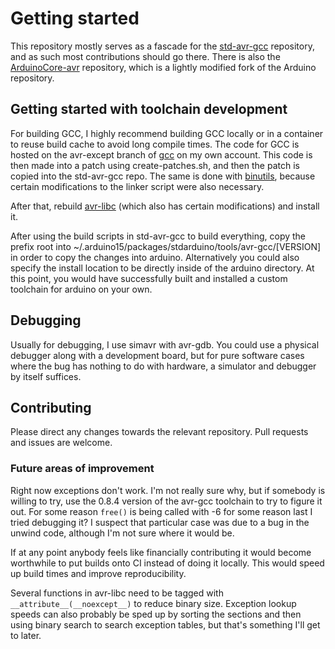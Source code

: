 # Getting started

This repository mostly serves as a fascade for the [std-avr-gcc](https://github.com/DolphinGui/std-avr-gcc)
repository, and as such most contributions should go there. There is also the
[ArduinoCore-avr](https://github.com/DolphinGui/ArduinoCore-avr) repository, which
is a lightly modified fork of the Arduino repository.

## Getting started with toolchain development

For building GCC, I highly recommend building GCC locally or in a container to reuse
build cache to avoid long compile times. The code for GCC is hosted on the
avr-except branch of [gcc](https://github.com/DolphinGui/gcc/tree/avr-except)
on my own account. This code is then made into a patch using create-patches.sh,
and then the patch is copied into the std-avr-gcc repo. The same is done with
[binutils](https://github.com/DolphinGui/binutils), because certain modifications
to the linker script were also necessary.

After that, rebuild [avr-libc](https://github.com/DolphinGui/avr-libc/) (which also
has certain modifications) and install it.

After using the build scripts in std-avr-gcc to build everything, copy the prefix root
into ~/.arduino15/packages/stdarduino/tools/avr-gcc/\[VERSION\] in order to copy the changes
into arduino. Alternatively you could also specify the install location to be directly inside
of the arduino directory. At this point, you would have successfully built and installed a custom
toolchain for arduino on your own.

## Debugging

Usually for debugging, I use simavr with avr-gdb. You could use a physical debugger along with
a development board, but for pure software cases where the bug has nothing to do with hardware,
a simulator and debugger by itself suffices.

## Contributing

Please direct any changes towards the relevant repository. Pull requests and issues are welcome.

### Future areas of improvement

Right now exceptions don't work. I'm not really sure why, but if somebody is willing to try, use the
0.8.4 version of the avr-gcc toolchain to try to figure it out. For some reason `free()` is being called
with -6 for some reason last I tried debugging it? I suspect that particular case was due to a bug in the
unwind code, although I'm not sure where it would be.

If at any point anybody feels like financially contributing it would become worthwhile to
put builds onto CI instead of doing it locally. This would speed up build times and improve
reproducibility.

Several functions in avr-libc need to be tagged with `__attribute__(__noexcept__)` to reduce binary
size. Exception lookup speeds can also probably be sped up by sorting the sections and then
using binary search to search exception tables, but that's something I'll get to later.


